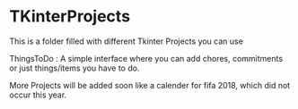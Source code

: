 # TKinterProjects

This is a folder filled with different Tkinter Projects you can use

ThingsToDo : A simple interface where you can add chores, commitments or just things/items you have to do.

More Projects will be added soon like a calender for fifa 2018, which did not occur this year.
